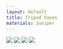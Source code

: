 ```yaml
---
layout: default
title: Tripod Vases
materials: Juniper
---
```


<img src="{{ site.baseurl }}\pics\2017 Tri-legged Vase\IMG_00000096.jpg" class="img-responsive" />

<img src="{{ site.baseurl }}\pics\2017 Tri-legged Vase\IMG_0131.HEIC" class="img-responsive" />
<img src="{{ site.baseurl }}\pics\2017 Tri-legged Vase\IMG_0134.HEIC" class="img-responsive" />
<img src="{{ site.baseurl }}\pics\2017 Tri-legged Vase\IMG_0136.HEIC" class="img-responsive" />
